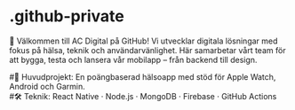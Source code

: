 # .github-private
👋 Välkommen till AC Digital på GitHub!
Vi utvecklar digitala lösningar med fokus på hälsa, teknik och användarvänlighet. Här samarbetar vårt team för att bygga, testa och lansera vår mobilapp – från backend till design.

#📱 Huvudprojekt: En poängbaserad hälsoapp med stöd för Apple Watch, Android och Garmin. <br>
#🛠️ Teknik: React Native · Node.js · MongoDB · Firebase · GitHub Actions
